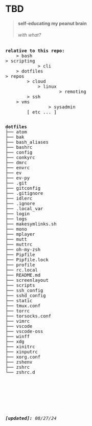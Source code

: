 TBD
=======
>
> #### self-educating my peanut brain
> ###### _with what?_

<pre>
<b>relative to this repo:</b>
	> bash
> scripting
			> cli
	> dotfiles
> repos
		> cloud
			> linux
					> remoting
		> ssh
	> vms
				> sysadmin
		[ etc ... ]
</pre>

<pre>

<b>dotfiles</b>
├── atom
├── bak
├── bash_aliases
├── bashrc
├── config
├── conkyrc
├── dmrc
├── envrc
├── ev
├── ev-py
├── .git
├── gitconfig
├── .gitignore
├── idlerc
├── .ignore
├── .local_var
├── login
├── logs
├── makesymlinks.sh
├── mono
├── mplayer
├── mutt
├── muttrc
├── oh-my-zsh
├── Pipfile
├── Pipfile.lock
├── profile
├── rc.local
├── README.md
├── screenlayout
├── scripts
├── ssh_config
├── sshd_config
├── static
├── tmux.conf
├── torrc
├── torsocks.conf
├── vimrc
├── vscode
├── vscode-oss
├── winff
├── xdg
├── xinitrc
├── xinputrc
├── xorg.conf
├── zshenv
├── zshrc
└── zshrc.d
<br>
<br>
<br>
<br>
<i><b>[updated]: </b>08/27/24</i>
